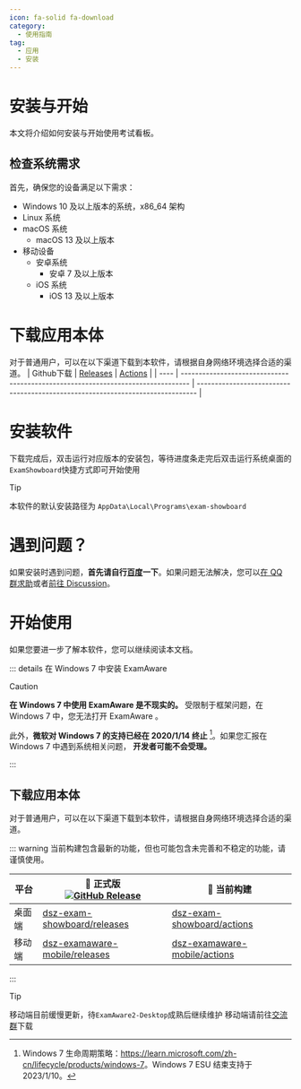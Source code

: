 ```yaml
---
icon: fa-solid fa-download
category:
  - 使用指南
tag:
  - 应用
  - 安装
---
```


# 安装与开始

本文将介绍如何安装与开始使用考试看板。 

## 检查系统需求

首先，确保您的设备满足以下需求：   
 - Windows 10 及以上版本的系统，x86_64 架构   
 -  Linux 系统
 -  macOS 系统
    -  macOS 13 及以上版本
 -  移动设备
    - 安卓系统
      - 安卓 7 及以上版本
    - iOS 系统
      - iOS 13 及以上版本

# 下载应用本体

对于普通用户，可以在以下渠道下载到本软件，请根据自身网络环境选择合适的渠道。
| Github下载 | [Releases](https://github.com/ExamAware/dsz-exam-showboard/releases) | [Actions](https://github.com/ExamAware/dsz-exam-showboard/actions) |
| ---- | -------------------------------------------------------------------------------- | ------------------------------------------------------------------------------ |   

# 安装软件

下载完成后，双击运行对应版本的安装包，等待进度条走完后双击运行系统桌面的 `ExamShowboard`快捷方式即可开始使用   

> [!tip]
> 本软件的默认安装路径为 `AppData\Local\Programs\exam-showboard`   
>   

# 遇到问题？

如果安装时遇到问题，**首先请自行[百度](https://www.baidu.com/)一下**。如果问题无法解决，您可以[在 QQ 群求助](https://qm.qq.com/q/zDiEipHsaI)或者[前往 Discussion](https://github.com/orgs/ExamAware/discussions)。

# 开始使用

如果您要进一步了解本软件，您可以继续阅读本文档。

::: details 在 Windows 7 中安装 ExamAware

> [!caution]
> **在 Windows 7 中使用 ExamAware 是不现实的。** 受限制于框架问题，在 Windows 7 中，您无法打开 ExamAware 。

此外，**微软对 Windows 7 的支持已经在 2020/1/14 终止** [^1]。如果您汇报在 Windows 7 中遇到系统相关问题， **开发者可能不会受理。**

:::

## 下载应用本体

对于普通用户，可以在以下渠道下载到本软件，请根据自身网络环境选择合适的渠道。

::: warning
当前构建包含最新的功能，但也可能包含未完善和不稳定的功能，请谨慎使用。

| 平台 | **🚀 正式版**<br/>[![GitHub Release](https://img.shields.io/github/v/release/ExamAware/dsz-exam-showboard?include_prereleases&style=flat-square&logo=GitHub&label=最新版本)](https://github.com/ExamAware/dsz-exam-showboard/releases/) | 🚧 当前构建 |
| - | - | - |
| 桌面端 | [dsz-exam-showboard/releases](https://github.com/ExamAware/dsz-exam-showboard/releases) | [dsz-exam-showboard/actions](https://github.com/ExamAware/dsz-exam-showboard/actions) |
| 移动端 | [dsz-examaware-mobile/releases](https://github.com/ExamAware/dsz-examaware-mobile/releases) | [dsz-examaware-mobile/actions](https://github.com/ExamAware/dsz-examaware-mobile/actions) |

:::
> [!tip]
>移动端目前缓慢更新，待`ExamAware2-Desktop`成熟后继续维护
>移动端请前往[交流群](https://qm.qq.com/q/zDiEipHsaI)下载


[^1]: Windows 7 生命周期策略：<https://learn.microsoft.com/zh-cn/lifecycle/products/windows-7>。Windows 7 ESU 结束支持于 2023/1/10。
